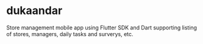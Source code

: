 # dukaandar
Store management mobile app using Flutter SDK and Dart supporting listing of stores, managers, daily tasks and surverys, etc.
